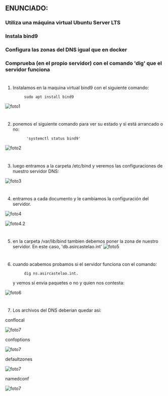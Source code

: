 
## ENUNCIADO:
### Utiliza una máquina virtual Ubuntu Server LTS
### Instala bind9
### Configura las zonas del DNS igual que en docker
### Comprueba (en el propio servidor) con el comando 'dig' que el servidor funciona

# 

1. Instalamos en la maquina virtual bind9 con el siguiente comando: 

            sudo apt install bind9


![foto1](https://github.com/sarald22/SRI/blob/main/tareas/Tarea6/Screenshot_20231107_180250.png)


# 

2. ponemos el siguiente comando para ver su estado y si está arrancado o no:

             'systemctl status bind9' 

![foto2](https://github.com/sarald22/SRI/blob/main/tareas/Tarea6/Screenshot_20231107_180349.png)


# 

3. luego entramos a la carpeta /etc/bind y veremos las configuraciones de nuestro servidor DNS:

![foto3](https://github.com/sarald22/SRI/blob/main/tareas/Tarea6/Screenshot_20231107_164905.png)


# 

4. entramos a cada documento y le cambiamos la configuración del servidor.

![foto4](https://github.com/sarald22/SRI/blob/main/tareas/Tarea6/Screenshot_20231107_180435.png)


![foto4.2](https://github.com/sarald22/SRI/blob/main/tareas/Tarea6/Screenshot_20231107_183023.png)


# 


5. en la carpeta /var/lib/bind tambien debemos poner la zona de nuestro servidor. En este caso, 'db.asircastelao.int'
![foto5](https://github.com/sarald22/SRI/blob/main/tareas/Tarea6/Screenshot_20231107_182240.png)


#


6. cuando acabemos probamos si el servidor funciona con el comando:

            dig ns.asircastelao.int.

    y vemos si envia paquetes o no y quien nos contesta:

![foto6](https://github.com/sarald22/SRI/blob/main/tareas/Tarea6/Screenshot_20231107_165558.png)


#


7. Los archivos del DNS deberian quedar asi:

conflocal

![foto7](https://github.com/sarald22/SRI/blob/main/tareas/Tarea6/conflocal.png)


confoptions

![foto7](https://github.com/sarald22/SRI/blob/main/tareas/Tarea6/confoptions.png)



defaultzones

![foto7](https://github.com/sarald22/SRI/blob/main/tareas/Tarea6/defaultzones.png)



namedconf

![foto7](https://github.com/sarald22/SRI/blob/main/tareas/Tarea6/dockercompose.png)









